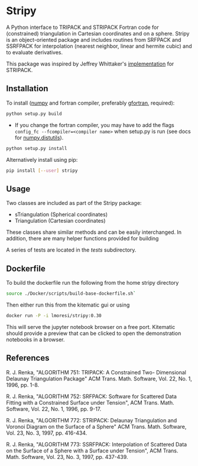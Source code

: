 # Stripy

A Python interface to TRIPACK and STRIPACK Fortran code for (constrained) triangulation in Cartesian coordinates and on a sphere. Stripy is an object-oriented package and includes routines from SRFPACK and SSRFPACK for interpolation (nearest neighbor, linear and hermite cubic) and to evaluate derivatives.

This package was inspired by Jeffrey Whittaker's [implementation](https://github.com/jswhit/stripack) for STRIPACK.

## Installation

To install ([numpy](http://numpy.org) and fortran compiler, preferably
[gfortran](https://gcc.gnu.org/wiki/GFortran), required):

```bash
python setup.py build
```
   - If you change the fortran compiler, you may have to add the
flags `config_fc --fcompiler=<compiler name>` when setup.py is run
(see docs for [numpy.distutils](http://docs.scipy.org/doc/numpy-dev/f2py/distutils.html)).
```bash
python setup.py install
```

Alternatively install using pip:

```bash
pip install [--user] stripy
```

## Usage

Two classes are included as part of the Stripy package:

- sTriangulation (Spherical coordinates)
- Triangulation (Cartesian coordinates)

These classes share similar methods and can be easily interchanged.
In addition, there are many helper functions provided for building

A series of tests are located in the *tests* subdirectory.

## Dockerfile

To build the dockerfile run the following from the home stripy directory

```bash
source ./Docker/scripts/build-base-dockerfile.sh`
```

Then either run this from the kitematic gui or using

```bash
docker run -P -i lmoresi/stripy:0.30
```

This will serve the jupyter notebook browser on a free port.
Kitematic should provide a preview that can be clicked to open the demonstration notebooks in a browser.


## References

 R. J. Renka, "ALGORITHM 751: TRIPACK: A Constrained Two-
 Dimensional Delaunay Triangulation Package" ACM Trans. Math.
 Software, Vol. 22, No. 1, 1996, pp. 1-8.

 R. J. Renka, "ALGORITHM 752: SRFPACK: Software for Scattered
 Data Fitting with a Constrained Surface under Tension", ACM
 Trans. Math. Software, Vol. 22, No. 1, 1996, pp. 9-17.

 R. J. Renka, "ALGORITHM 772: STRIPACK: Delaunay Triangulation
 and Voronoi Diagram on the Surface of a Sphere"
 ACM Trans. Math. Software, Vol. 23, No. 3, 1997, pp. 416-434.

 R. J. Renka, "ALGORITHM 773: SSRFPACK: Interpolation of Scattered
 Data on the Surface of a Sphere with a Surface under Tension",
 ACM Trans. Math. Software, Vol. 23, No. 3, 1997, pp. 437-439.
